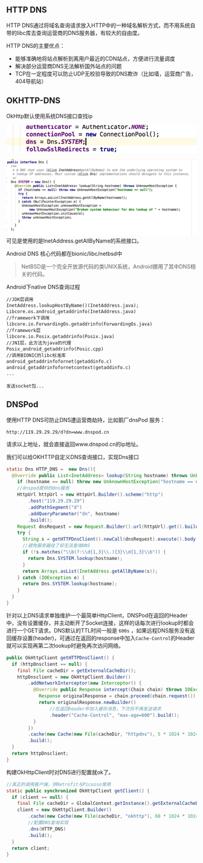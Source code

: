 ## HTTP DNS
HTTP DNS通过将域名查询请求放入HTTP中的一种域名解析方式，而不用系统自带的libc库去查询运营商的DNS服务器，有较大的自由度。

HTTP DNS的主要优点：

* 能够准确地将站点解析到离用户最近的CDN站点，方便进行流量调度
* 解决部分运营商DNS无法解析国外站点的问题
* TCP在一定程度可以防止UDP无校验导致的DNS欺诈（比如墙，运营商广告，404导航站）

## OKHTTP-DNS
OkHttp默认使用系统DNS接口查找ip

![dns](./assets/26.png)

![dns](./assets/29.png)
可见是使用的是InetAddress.getAllByName的系统接口。

Android DNS 核心代码都在bionic/libc/netbsd中
> NetBSD是一个完全开放源代码的类UNIX系统，Android挪用了其中DNS相关的代码。

Android下native DNS查询过程

    //JDK层调用
    InetAddress.lookupHostByName()(InetAddress.java);
    Libcore.os.android_getaddrinfo(InetAddress.java)
    //framework下调用
    libcore.io.ForwardingOs.getaddrinfo(ForwardingOs.java)
    //framework层
    libcore.io.Posix.getaddrinfo(Posix.java)
    //JNI层，此方法为java的代理
    Posix_android_getaddrinfo(Posic.cpp)
    //调用BIONIC的libc标准库
    android_getaddrinfofornet(getaddinfo.c)
    android_getaddrinfofornetcontext(getaddinfo.c)
    ...

    发送socket包...

## DNSPod
使用HTTP DNS可防止DNS遭运营商劫持，比如鹅厂dnsPod 服务：
```
http://119.29.29.29/d?dn=www.dnspod.cn
```
请求以上地址，就会直接返回www.dnspod.cn的ip地址。

我们可以给OKHTTP自定义DNS查询接口，实现Dns接口
```java
static Dns HTTP_DNS =  new Dns(){
  @Override public List<InetAddress> lookup(String hostname) throws UnknownHostException {
    if (hostname == null) throw new UnknownHostException("hostname == null");
    //dnspod提供的dns服务
    HttpUrl httpUrl = new HttpUrl.Builder().scheme("http")
        .host("119.29.29.29")
        .addPathSegment("d")
        .addQueryParameter("dn", hostname)
        .build();
    Request dnsRequest = new Request.Builder().url(httpUrl).get().build();
    try {
      String s = getHTTPDnsClient().newCall(dnsRequest).execute().body().string();
      //避免服务器挂了却无法查询DNS
      if (!s.matches("\\b(?:\\d{1,3}\\.){3}\\d{1,3}\\b")) {
        return Dns.SYSTEM.lookup(hostname);
      }
      return Arrays.asList(InetAddress.getAllByName(s));
    } catch (IOException e) {
      return Dns.SYSTEM.lookup(hostname);
    }
  }
}
```

针对以上DNS请求单独维护一个最简单HttpClient，DNSPod在返回的Header中，没有设置缓存，并主动断开了Socket连接，这样的话每次进行lookup时都会进行一个GET请求。DNS默认的TTL时间一般是 `600s` ，如果远程DNS服务没有返回缓存设置(header)，可通过在返回的response中加入`Cache-Control`的Header就可以实现再第二次lookup时避免再次访问网络。

```java
public OkHttpClient getHTTPDnsClient() {
  if (httpDnsclient == null) {
    final File cacheDir = getExternalCacheDir();
    httpDnsclient = new OkHttpClient.Builder()
        .addNetworkInterceptor(new Interceptor() {
          @Override public Response intercept(Chain chain) throws IOException {
            Response originalResponse = chain.proceed(chain.request());
            return originalResponse.newBuilder()
                //在返回header中加入缓存消息，下次将不再发送请求
                .header("Cache-Control", "max-age=600").build();
          }
        })
        .cache(new Cache(new File(cacheDir, "httpdns"), 5 * 1024 * 1024))//5MB的文件缓存
        .build();
  }
  return httpDnsclient;
}
```
构建OkHttpClient时对DNS进行配置就ok了。
```java
//真正的调用客户端，供Retrofit与Picasso使用
static public synchronized OkHttpClient getClient() {
  if (client == null) {
    final File cacheDir = GlobalContext.getInstance().getExternalCacheDir();
    client = new OkHttpClient.Builder()
        .cache(new Cache(new File(cacheDir, "okhttp"), 60 * 1024 * 1024))
        //配置DNS查询实现
        .dns(HTTP_DNS)
        .build();
  }
  return client;
}
```
